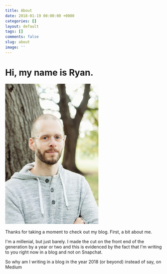 ```yaml
---
title: About
date: 2018-01-19 00:00:00 +0000
categories: []
layout: default
tags: []
comments: false
slug: about
image: ''
---
```

# Hi, my name is Ryan.

![](/assets/images/DSC0933-small.jpg "Hey, it's me!")

Thanks for taking a moment to check out my blog. First, a bit about me.

I'm a millenial, but just barely. I made the cut on the front end of the generation by a year or two and this is evidenced by the fact that I'm writing to you right now in a blog and not on Snapchat.

So why am I writing in a blog in the year 2018 (or beyond) instead of say, on Medium